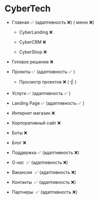 # CyberTech
- Главная :white_check_mark: (адаптивность :x:) ( меню :x:)

  - CyberLanding :x:

  - CyberCRM :x:

  - CyberShop :x:

- Готовое решение :x:

- Проекты :white_check_mark:  (адаптивность :white_check_mark: )

  - Просмотр проектов :x: ( :point_up: ) 

- Услуги :white_check_mark:  (адаптивность :white_check_mark: )

- Landing Page :white_check_mark: (адаптивность :white_check_mark: )



- Интернет магазин :x:

- Корпоративный сайт :x:

- Боты :x:

- Блог :x:

- Поддержка :white_check_mark: (адаптивность :x:)

- О нас  :white_check_mark: (адаптивность :x:)

- Вакансии  :white_check_mark: (адаптивность :x:)

- Контакты  :white_check_mark: (адаптивность :x:)

- Партнеры  :white_check_mark: (адаптивность :x:)
